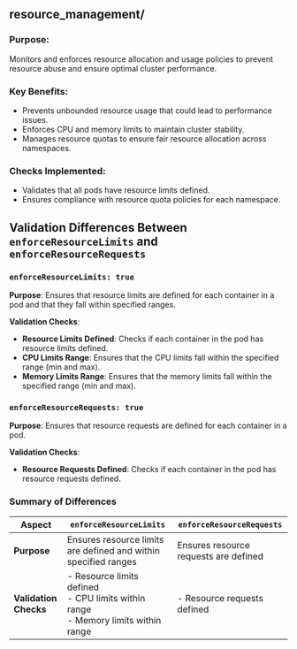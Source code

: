 ## resource_management/

### Purpose:
Monitors and enforces resource allocation and usage policies to prevent resource abuse and ensure optimal cluster performance.

### Key Benefits:
- Prevents unbounded resource usage that could lead to performance issues.
- Enforces CPU and memory limits to maintain cluster stability.
- Manages resource quotas to ensure fair resource allocation across namespaces.

### Checks Implemented:
- Validates that all pods have resource limits defined.
- Ensures compliance with resource quota policies for each namespace.

## Validation Differences Between `enforceResourceLimits` and `enforceResourceRequests`

### `enforceResourceLimits: true`

**Purpose**: Ensures that resource limits are defined for each container in a pod and that they fall within specified ranges.

**Validation Checks**:
- **Resource Limits Defined**: Checks if each container in the pod has resource limits defined.
- **CPU Limits Range**: Ensures that the CPU limits fall within the specified range (min and max).
- **Memory Limits Range**: Ensures that the memory limits fall within the specified range (min and max).

### `enforceResourceRequests: true`

**Purpose**: Ensures that resource requests are defined for each container in a pod.

**Validation Checks**:
- **Resource Requests Defined**: Checks if each container in the pod has resource requests defined.

### Summary of Differences

| Aspect            | `enforceResourceLimits`                                  | `enforceResourceRequests`                       |
|-------------------|----------------------------------------------------------|-------------------------------------------------|
| **Purpose**       | Ensures resource limits are defined and within specified ranges | Ensures resource requests are defined           |
| **Validation Checks** | - Resource limits defined<br>- CPU limits within range<br>- Memory limits within range | - Resource requests defined                     |